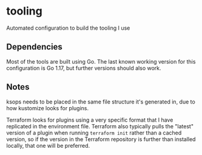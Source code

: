 # tooling
Automated configuration to build the tooling I use

## Dependencies

Most of the tools are built using Go. The last known working version for this
configuration is Go 1.17, but further versions should also work.

## Notes

ksops needs to be placed in the same file structure it's generated in, due to
how kustomize looks for plugins.

Terraform looks for plugins using a very specific format that I have replicated
in the environment file. Terraform also typically pulls the "latest" version of
a plugin when running `terraform init` rather than a cached version, so
if the version in the Terraform repository is further than installed locally,
that one will be preferred.
